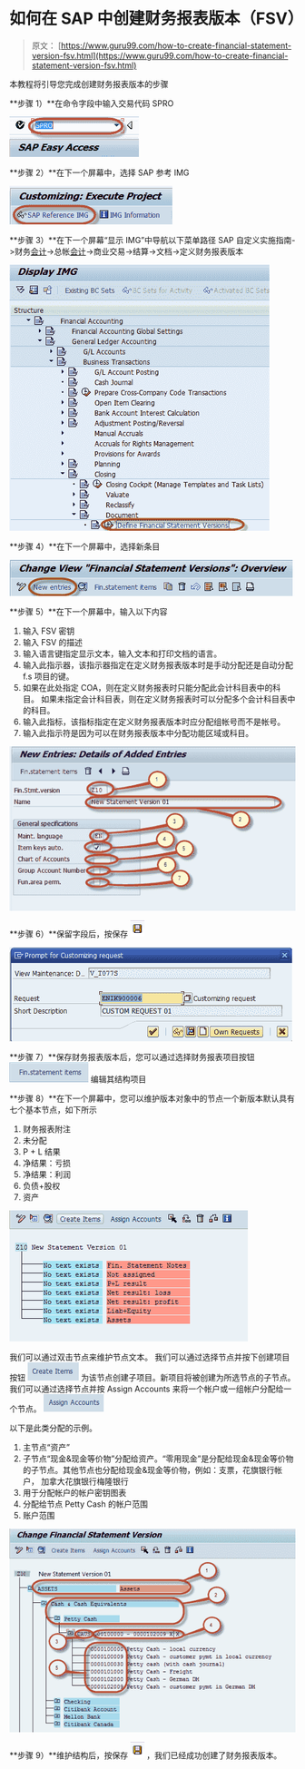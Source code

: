 # 如何在 SAP 中创建财务报表版本（FSV）

> 原文： [https://www.guru99.com/how-to-create-financial-statement-version-fsv.html](https://www.guru99.com/how-to-create-financial-statement-version-fsv.html)

本教程将引导您完成创建财务报表版本的步骤

**步骤 1）**在命令字段中输入交易代码 SPRO

![How to create Financial Statement Version (FSV) in SAP](img/516482d0d147cf62d067e00f92ec83ea.png)

**步骤 2）**在下一个屏幕中，选择 SAP 参考 IMG

![How to create Financial Statement Version (FSV) in SAP](img/2dbc77ddc548c983ea028c6576b6aa03.png)

**步骤 3）**在下一个屏幕“显示 IMG”中导航以下菜单路径 SAP 自定义实施指南->财务[会计](/accounting.html)->总帐[会计](/accounting.html)->商业交易->结算->文档->定义财务报表版本

![How to create Financial Statement Version (FSV) in SAP](img/536e0b85d94e2a57d755dfa9c8c7cd66.png)

**步骤 4）**在下一个屏幕中，选择新条目

![How to create Financial Statement Version (FSV) in SAP](img/9a5c33f8ef7f05008accc471fe966639.png)

**步骤 5）**在下一个屏幕中，输入以下内容

1.  输入 FSV 密钥
2.  输入 FSV 的描述
3.  输入语言键指定显示文本，输入文本和打印文档的语言。
4.  输入此指示器，该指示器指定在定义财务报表版本时是手动分配还是自动分配 f.s 项目的键。
5.  如果在此处指定 COA，则在定义财务报表时只能分配此会计科目表中的科目。 如果未指定会计科目表，则在定义财务报表时可以分配多个会计科目表中的科目。
6.  输入此指标，该指标指定在定义财务报表版本时应分配组帐号而不是帐号。
7.  输入此指示符是因为可以在财务报表版本中分配功能区域或科目。

![How to create Financial Statement Version (FSV) in SAP](img/067f63e90dd18649e9525380db35c390.png)

**步骤 6）**保留字段后，按保存  ![How to create Financial Statement Version (FSV) in SAP](img/3f1098728448ccd300c0bb56b1101d3c.png)

![How to create Financial Statement Version (FSV) in SAP](img/5c1209a2b57cb16aa632d2cd6c049eb7.png)

**步骤 7）**保存财务报表版本后，您可以通过选择财务报表项目按钮
![How to create Financial Statement Version (FSV) in SAP](img/5d5863a1e75673ab4723bfda377eb248.png) 编辑其结构项目

**步骤 8）**在下一个屏幕中，您可以维护版本对象中的节点一个新版本默认具有七个基本节点，如下所示

1.  财务报表附注
2.  未分配
3.  P + L 结果
4.  净结果：亏损
5.  净结果：利润
6.  负债+股权
7.  资产

![How to create Financial Statement Version (FSV) in SAP](img/5a1ec9f03d84e3aa82127c776fcd6d95.png)

我们可以通过双击节点来维护节点文本。 我们可以通过选择节点并按下创建项目按钮 ![How to create Financial Statement Version (FSV) in SAP](img/8b1976a5972b070f89fec07c56686b63.png) 为该节点创建子项目。新项目将被创建为所选节点的子节点。 我们可以通过选择节点并按 Assign Accounts 来将一个帐户或一组帐户分配给一个节点。 [ ](/images/sap/2012/05/Finstver10.png) [ ![How to create Financial Statement Version (FSV) in SAP](img/97820e8100e5c6571616405adfc2c0e1.png)](/images/sap/2012/05/Finstver10.png)

以下是此类分配的示例。

1.  主节点“资产”
2.  子节点“现金&现金等价物”分配给资产。“零用现金”是分配给现金&现金等价物的子节点。其他节点也分配给现金&现金等价物，例如：支票，花旗银行帐户， 加拿大花旗银行梅隆银行
3.  用于分配帐户的帐户密钥图表
4.  分配给节点 Petty Cash 的帐户范围
5.  账户范围

![How to create Financial Statement Version (FSV) in SAP](img/e3b128cc5983eac02328ef1ac8e4af8b.png)

**步骤 9）**维护结构后，按保存 ![How to create Financial Statement Version (FSV) in SAP](img/3f1098728448ccd300c0bb56b1101d3c.png) ，我们已经成功创建了财务报表版本。